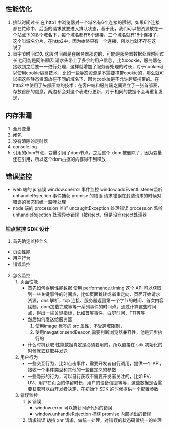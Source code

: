 ## 性能优化
1. 排队时间过长
在 http1 中浏览器对一个域名有6个连接的限制，如果6个连接都在忙碌中，后面的请求就要进入排队状态，基于此，我们可以把资源放在一个站点下的多个域名下，每个域名都有6个连接，三个域名就有18个连接了，这个叫域名分片，在http2中，因为始终只有一个连接，所以也就不存在这一说了
2. 首字节时间过久
这段时间都是在服务器那边的，可能是服务器数据处理时间过长
也可能是网络原因
请求头带上了多余的用户信息，比如cookie，服务器在接收到之后要一一进行处理，这样就增加了服务器处理的时长，对于cookie可以使用cookie隔离技术，比如一些静态资源是不需要携带cookie的，那么就可以把这些静态资源放在不同的域名下，因为cookie是不允许跨域携带的。在 http2 中使用了头部压缩的技术：在客户端和服务端之间建立了一张首部表，存放首部的信息，两边都会对这个表进行更新，对于相同的数据不会再重复发送，

## 内存泄漏
1. 全局变量
2. 闭包
3. 没有清除的定时器
4. console.log
5. 引用的dom节点，变量引用了dom节点，之后这个 dom 被删除了，因为变量还在引用，所以这个dom占据的内存得不到释放

## 错误监控
- web 端的 js 错误
window.onerror 事件监控
window.addEventListener监听 unhandleRejection 事件捕获 promise 的错误
请求错误在封装请求的时候对错误的状态码统一监听处理
- node 端的
process.on 监听 uncaughtException 处理错误
process.on 监听 unhandleRejection 处理异步错误（被reject，但是没有reject处理器

### 埋点监控 SDK 设计
1. 首先确定监控什么
- 页面性能
- 用户行为
- 错误监控

2. 怎么监控
    1. 页面性能
        - 首先如何得到性能数据
            使用 performance.timing 这个 API 可以获取到一些关键事件的时间点，比如页面跳转或者重定向、页面开始请求资源，dns 解析，tcp 连接、服务器返回第一个字节的时间、首次内容绘制，dom加载完成等等一系列事件的时间点，通过计算这些时间点，得出一些关键指标，比如首屏事件，白屏时间，TTI等等
        - 然后如何发送给服务器
            1. 使用image 标签的 src 属性，不受跨域限制，
            2. 使用navgatior.sendBeacon,需要判断浏览器兼容性，他是异步执行的
        - 什么时机获取
            性能数据肯定是必须要用的，所以直接在 sdk 初始化的时候就去获取并发送
    2. 用户行为
        - 一些交互行为，比如点击事件，需要开发者自行调用，提供一个 API，接收一个事件类型和其他的一些自定义的参数
        - 一些隐形的行为，可以自行获取不需要开发者关注的，比如 PV、UV、用户在页面的停留时长、用户的设备信息等等，这些数据是否需要获取可以由开发者决定，在初始化 SDK 的时候提供一个配置参数
    3. 错误监控
        1. js 错误
            - window.error 可以捕获同步代码的错误
            - window.unhandleRejection 捕获 promise 内部抛出的错误
        2. 请求错误
            劫持 xhr 请求，做统一处理，对错误的状态码做统一的处理
        
